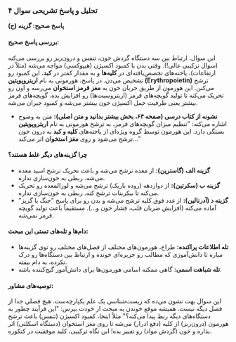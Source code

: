 ### **تحلیل و پاسخ تشریحی سوال ۴**

**پاسخ صحیح: گزینه (ج)**

#### **بررسی پاسخ صحیح:**
این سوال، ارتباط بین سه دستگاه گردش خون، تنفس و درون‌ریز رو بررسی می‌کنه (سوال ترکیبی عالی!).
وقتی بدن با کمبود اکسیژن (هیپوکسی) مواجه می‌شه (مثلاً در ارتفاعات)، یاخته‌های تخصص‌یافته‌ای در **کلیه‌ها** و به مقدار کمتر در **کبد**، این کمبود رو تشخیص می‌دن. در پاسخ، هورمونی به نام **اریتروپویتین (Erythropoietin)** ترشح می‌کنن. این هورمون از طریق جریان خون به **مغز قرمز استخوان** می‌رسه و اون رو تحریک می‌کنه تا تولید گویچه‌های قرمز (اریتروسیت‌ها) رو افزایش بده. گویچه‌های قرمز بیشتر یعنی ظرفیت حمل اکسیژن خون بیشتر می‌شه و کمبود جبران می‌شه.

*   **نشونه از کتاب درسی (صفحه ۶۳، بخش بیشتر بدانید و متن اصلی):** متن به وضوح اشاره می‌کنه: "تنظیم میزان گویچه‌های قرمز، به ترشح هورمونی به نام **اریتروپویتین** بستگی دارد. این هورمون توسط گروه ویژه‌ای از یاخته‌های **کلیه و کبد** به درون خون ترشح می‌شود و روی **مغز استخوان** اثر می‌کند..."

#### **چرا گزینه‌های دیگر غلط هستند؟**
*   **گزینه الف (گاسترین):** از معده ترشح می‌شه و باعث تحریک ترشح اسید معده می‌شه. ربطی به خون‌سازی نداره.
*   **گزینه ب (سکرتین):** از دوازدهه (روده باریک) ترشح می‌شه و لوزالمعده رو تحریک می‌کنه تا بیکربنات ترشح کنه. ربطی به خون‌سازی نداره.
*   **گزینه د (آدرنالین):** از غدد فوق کلیه ترشح می‌شه و بدن رو برای پاسخ "جنگ یا گریز" آماده می‌کنه (افزایش ضربان قلب، فشار خون و...). مستقیماً باعث تولید گویچه قرمز نمی‌شه.

#### **دام‌ها و تله‌های تستی این مبحث:**
*   **تله اطلاعات پراکنده:** طراح، هورمون‌های مختلف از فصل‌های مختلف رو توی گزینه‌ها میاره تا دانش‌آموزی که مطالب رو جزیره‌ای خونده و ارتباط بین دستگاه‌ها رو درک نکرده، به دام بیفته.
*   **تله شباهت اسمی:** گاهی ممکنه اسامی هورمون‌ها برای دانش‌آموز گیج‌کننده باشه.

#### **توصیه‌های مشاور:**
این سوال بهت نشون می‌ده که زیست‌شناسی یک علم یکپارچه‌ست. هیچ فصلی جدا از فصل دیگه نیست. همیشه موقع خوندن یه مبحث از خودت بپرس: "این فرآیند چطور به دستگاه‌های دیگه ربط پیدا می‌کنه؟" مثلاً اینجا، کمبود اکسیژن (تنفس) باعث ترشح هورمون (درون‌ریز) از کلیه (دفع ادرار) می‌شه تا روی مغز استخوان (دستگاه اسکلتی) اثر بذاره و خون (گردش مواد) رو تغییر بده! این نگاه ترکیبی، کلید موفقیت در کنکوره.